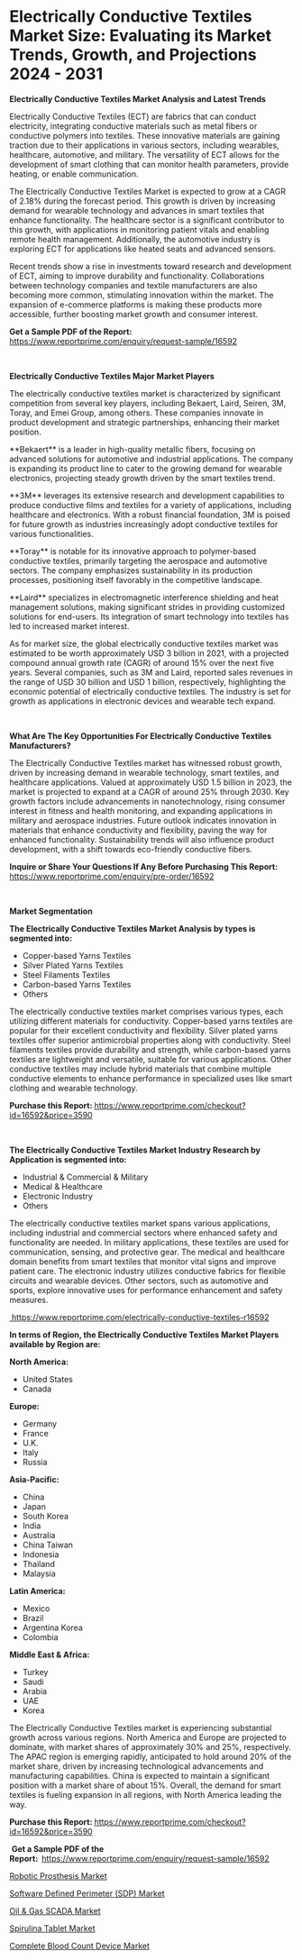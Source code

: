 <p><h1>Electrically Conductive Textiles Market Size: Evaluating its Market Trends, Growth, and Projections 2024 - 2031</h1></p><p><strong>Electrically Conductive Textiles Market Analysis and Latest Trends</strong></p>
<p><p>Electrically Conductive Textiles (ECT) are fabrics that can conduct electricity, integrating conductive materials such as metal fibers or conductive polymers into textiles. These innovative materials are gaining traction due to their applications in various sectors, including wearables, healthcare, automotive, and military. The versatility of ECT allows for the development of smart clothing that can monitor health parameters, provide heating, or enable communication.</p><p>The Electrically Conductive Textiles Market is expected to grow at a CAGR of 2.18% during the forecast period. This growth is driven by increasing demand for wearable technology and advances in smart textiles that enhance functionality. The healthcare sector is a significant contributor to this growth, with applications in monitoring patient vitals and enabling remote health management. Additionally, the automotive industry is exploring ECT for applications like heated seats and advanced sensors.</p><p>Recent trends show a rise in investments toward research and development of ECT, aiming to improve durability and functionality. Collaborations between technology companies and textile manufacturers are also becoming more common, stimulating innovation within the market. The expansion of e-commerce platforms is making these products more accessible, further boosting market growth and consumer interest.</p></p>
<p><strong>Get a Sample PDF of the Report:&nbsp;</strong> <a href="https://www.reportprime.com/enquiry/request-sample/16592?utm_campaign=1123&utm_medium=2&utm_source=Github&utm_content=ia&utm_term=23112024&utm_id=electrically-conductive-textiles">https://www.reportprime.com/enquiry/request-sample/16592</a></p>
<p>&nbsp;</p>
<p><strong>Electrically Conductive Textiles Major Market Players</strong></p>
<p><p>The electrically conductive textiles market is characterized by significant competition from several key players, including Bekaert, Laird, Seiren, 3M, Toray, and Emei Group, among others. These companies innovate in product development and strategic partnerships, enhancing their market position.</p><p>**Bekaert** is a leader in high-quality metallic fibers, focusing on advanced solutions for automotive and industrial applications. The company is expanding its product line to cater to the growing demand for wearable electronics, projecting steady growth driven by the smart textiles trend.</p><p>**3M** leverages its extensive research and development capabilities to produce conductive films and textiles for a variety of applications, including healthcare and electronics. With a robust financial foundation, 3M is poised for future growth as industries increasingly adopt conductive textiles for various functionalities.</p><p>**Toray** is notable for its innovative approach to polymer-based conductive textiles, primarily targeting the aerospace and automotive sectors. The company emphasizes sustainability in its production processes, positioning itself favorably in the competitive landscape.</p><p>**Laird** specializes in electromagnetic interference shielding and heat management solutions, making significant strides in providing customized solutions for end-users. Its integration of smart technology into textiles has led to increased market interest.</p><p>As for market size, the global electrically conductive textiles market was estimated to be worth approximately USD 3 billion in 2021, with a projected compound annual growth rate (CAGR) of around 15% over the next five years. Several companies, such as 3M and Laird, reported sales revenues in the range of USD 30 billion and USD 1 billion, respectively, highlighting the economic potential of electrically conductive textiles. The industry is set for growth as applications in electronic devices and wearable tech expand.</p></p>
<p>&nbsp;</p>
<p><strong>What Are The Key Opportunities For Electrically Conductive Textiles Manufacturers?</strong></p>
<p><p>The Electrically Conductive Textiles market has witnessed robust growth, driven by increasing demand in wearable technology, smart textiles, and healthcare applications. Valued at approximately USD 1.5 billion in 2023, the market is projected to expand at a CAGR of around 25% through 2030. Key growth factors include advancements in nanotechnology, rising consumer interest in fitness and health monitoring, and expanding applications in military and aerospace industries. Future outlook indicates innovation in materials that enhance conductivity and flexibility, paving the way for enhanced functionality. Sustainability trends will also influence product development, with a shift towards eco-friendly conductive fibers.</p></p>
<p><strong>Inquire or Share Your Questions If Any Before Purchasing This Report:</strong> <a href="https://www.reportprime.com/enquiry/pre-order/16592?utm_campaign=1123&utm_medium=2&utm_source=Github&utm_content=ia&utm_term=23112024&utm_id=electrically-conductive-textiles">https://www.reportprime.com/enquiry/pre-order/16592</a></p>
<p>&nbsp;</p>
<p><strong>Market Segmentation</strong></p>
<p><strong>The Electrically Conductive Textiles Market Analysis by types is segmented into:</strong></p>
<p><ul><li>Copper-based Yarns Textiles</li><li>Silver Plated Yarns Textiles</li><li>Steel Filaments Textiles</li><li>Carbon-based Yarns Textiles</li><li>Others</li></ul></p>
<p><p>The electrically conductive textiles market comprises various types, each utilizing different materials for conductivity. Copper-based yarns textiles are popular for their excellent conductivity and flexibility. Silver plated yarns textiles offer superior antimicrobial properties along with conductivity. Steel filaments textiles provide durability and strength, while carbon-based yarns textiles are lightweight and versatile, suitable for various applications. Other conductive textiles may include hybrid materials that combine multiple conductive elements to enhance performance in specialized uses like smart clothing and wearable technology.</p></p>
<p><strong>Purchase this Report:&nbsp;</strong><a href="https://www.reportprime.com/checkout?id=16592&price=3590&utm_campaign=1123&utm_medium=2&utm_source=Github&utm_content=ia&utm_term=23112024&utm_id=electrically-conductive-textiles">https://www.reportprime.com/checkout?id=16592&price=3590</a></p>
<p>&nbsp;</p>
<p><strong>The Electrically Conductive Textiles Market Industry Research by Application is segmented into:</strong></p>
<p><ul><li>Industrial & Commercial & Military</li><li>Medical & Healthcare</li><li>Electronic Industry</li><li>Others</li></ul></p>
<p><p>The electrically conductive textiles market spans various applications, including industrial and commercial sectors where enhanced safety and functionality are needed. In military applications, these textiles are used for communication, sensing, and protective gear. The medical and healthcare domain benefits from smart textiles that monitor vital signs and improve patient care. The electronic industry utilizes conductive fabrics for flexible circuits and wearable devices. Other sectors, such as automotive and sports, explore innovative uses for performance enhancement and safety measures.</p></p>
<p><a href="https://www.reportprime.com/electrically-conductive-textiles-r16592?utm_campaign=1123&utm_medium=2&utm_source=Github&utm_content=ia&utm_term=23112024&utm_id=electrically-conductive-textiles">&nbsp;https://www.reportprime.com/electrically-conductive-textiles-r16592</a></p>
<p><strong>In terms of Region, the Electrically Conductive Textiles Market Players available by Region are:</strong></p>
<p>
    <p> <strong> North America: </strong>
        <ul>
            <li>United States</li>
            <li>Canada</li>
        </ul>
        </p> 
    <p> <strong> Europe: </strong>
        <ul>
            <li>Germany</li>
            <li>France</li>
            <li>U.K.</li>
            <li>Italy</li>
            <li>Russia</li>
        </ul>
        </p> 
    <p> <strong> Asia-Pacific: </strong>
        <ul>
            <li>China</li>
            <li>Japan</li>
            <li>South Korea</li>
            <li>India</li>
            <li>Australia</li>
            <li>China Taiwan</li>
            <li>Indonesia</li>
            <li>Thailand</li>
            <li>Malaysia</li>
        </ul>
        </p> 
    <p> <strong> Latin America: </strong>
        <ul>
            <li>Mexico</li>
            <li>Brazil</li>
            <li>Argentina Korea</li>
            <li>Colombia</li>
        </ul>
        </p> 
    <p> <strong> Middle East & Africa: </strong>
        <ul>
            <li>Turkey</li>
            <li>Saudi</li>
            <li>Arabia</li>
            <li>UAE</li>
            <li>Korea</li>
        </ul>
    </p>
    </p>
<p><p>The Electrically Conductive Textiles market is experiencing substantial growth across various regions. North America and Europe are projected to dominate, with market shares of approximately 30% and 25%, respectively. The APAC region is emerging rapidly, anticipated to hold around 20% of the market share, driven by increasing technological advancements and manufacturing capabilities. China is expected to maintain a significant position with a market share of about 15%. Overall, the demand for smart textiles is fueling expansion in all regions, with North America leading the way.</p></p>
<p><strong>Purchase this Report: </strong><a href="https://www.reportprime.com/checkout?id=16592&price=3590&utm_campaign=1123&utm_medium=2&utm_source=Github&utm_content=ia&utm_term=23112024&utm_id=electrically-conductive-textiles">https://www.reportprime.com/checkout?id=16592&price=3590</a></p>
<p>&nbsp;<strong>Get a Sample PDF of the Report:&nbsp;&nbsp;</strong><a href="https://www.reportprime.com/enquiry/request-sample/16592?utm_campaign=1123&utm_medium=2&utm_source=Github&utm_content=ia&utm_term=23112024&utm_id=electrically-conductive-textiles">https://www.reportprime.com/enquiry/request-sample/16592</a></p>
<p><strong></strong></p>
<p><p><a href="https://www.linkedin.com/pulse/robotic-prosthesis-market-insights-cover-both-historical-trends-vqrze?utm_campaign=1123&utm_medium=2&utm_source=Github&utm_content=ia&utm_term=23112024&utm_id=electrically-conductive-textiles">Robotic Prosthesis Market</a></p><p><a href="https://issuu.com/reportprime-2/docs/software-defined-perimeter-sdp-mark_8cf20ec20830e5?utm_campaign=1123&utm_medium=2&utm_source=Github&utm_content=ia&utm_term=23112024&utm_id=electrically-conductive-textiles">Software Defined Perimeter (SDP) Market</a></p><p><a href="https://issuu.com/reportprime-2/docs/oil-gas-scada-market-size-2030.pptx_14e3eaa958ef7c?utm_campaign=1123&utm_medium=2&utm_source=Github&utm_content=ia&utm_term=23112024&utm_id=electrically-conductive-textiles">Oil & Gas SCADA Market</a></p><p><a href="https://www.linkedin.com/pulse/spirulina-tablet-market-size-2024-2031-reports-rise-cagr-8-per-lzojf?utm_campaign=1123&utm_medium=2&utm_source=Github&utm_content=ia&utm_term=23112024&utm_id=electrically-conductive-textiles">Spirulina Tablet Market</a></p><p><a href="https://www.linkedin.com/pulse/complete-blood-count-device-market-report-in-depth-trends-doewe?utm_campaign=1123&utm_medium=2&utm_source=Github&utm_content=ia&utm_term=23112024&utm_id=electrically-conductive-textiles">Complete Blood Count Device Market</a></p></p>